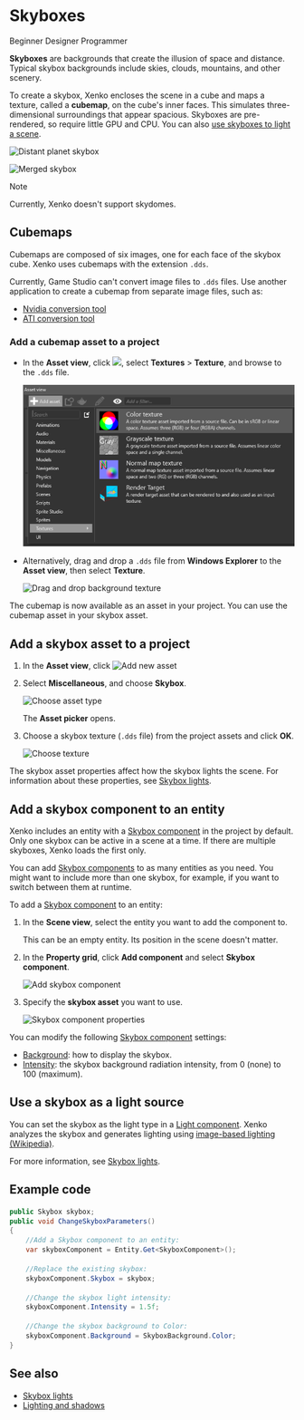 # Skyboxes
<span class="label label-doc-level">Beginner</span>
<span class="label label-doc-audience">Designer</span>
<span class="label label-doc-audience">Programmer</span>

**Skyboxes** are backgrounds that create the illusion of space and distance. Typical skybox backgrounds include skies, clouds, mountains, and other scenery.

To create a skybox, Xenko encloses the scene in a cube and maps a texture, called a **cubemap**, on the cube's inner faces. This simulates three-dimensional surroundings that appear spacious. Skyboxes are pre-rendered, so require little GPU and CPU. You can also [use skyboxes to light a scene](lights-and-shadows/skybox-lights.md).

![Distant planet skybox](media/skybox-disassembled.png)

![Merged skybox](media/skybox-assembled.png)

> [!Note]
> Currently, Xenko doesn't support skydomes.

## Cubemaps

Cubemaps are composed of six images, one for each face of the skybox cube. Xenko uses cubemaps with the extension `.dds`.

Currently, Game Studio can't convert image files to `.dds` files. Use another application to create a cubemap from separate image files, such as:

* [Nvidia conversion tool](https://developer.nvidia.com/nvidia-texture-tools-adobe-photoshop)
* [ATI conversion tool](http://developer.amd.com/tools-and-sdks/archive/games-cgi/cubemapgen)

### Add a cubemap asset to a project

* In the **Asset view**, click ![](media/engine-skybox-add-new-asset-button.png), select **Textures** > **Texture**, and browse to the `.dds` file.

    ![Select texture as asset type](media/engine-skybox-select-asset-type.png)

* Alternatively, drag and drop a `.dds` file from **Windows Explorer** to the **Asset view**, then select **Texture**.

    ![Drag and drop background texture](media/engine-skybox-drag-and-drop-background-texture.gif)

The cubemap is now available as an asset in your project. You can use the cubemap asset in your skybox asset.

## Add a skybox asset to a project

1. In the **Asset view**, click ![Add new asset](media/engine-skybox-add-new-asset-button.png)

2. Select **Miscellaneous**, and choose **Skybox**.

    ![Choose asset type](media/engine-skybox-choose-asset-type.png)

    The **Asset picker** opens.

3. Choose a skybox texture (`.dds` file) from the project assets and click **OK**.
    
    ![Choose texture](media/engine-skybox-select-skybox-texture.png)

The skybox asset properties affect how the skybox lights the scene. For information about these properties, see [Skybox lights](lights-and-shadows/skybox-lights.md).

## Add a skybox component to an entity

Xenko includes an entity with a [Skybox component](xref:SiliconStudio.Xenko.Engine.SkyboxComponent) in the project by default. Only one skybox can be active in a scene at a time. If there are multiple skyboxes, Xenko loads the first only.

You can add [Skybox components](xref:SiliconStudio.Xenko.Engine.SkyboxComponent) to as many entities as you need. You might want to include more than one skybox, for example, if you want to switch between them at runtime.

To add a [Skybox component](xref:SiliconStudio.Xenko.Engine.SkyboxComponent) to an entity:

1. In the **Scene view**, select the entity you want to add the component to.

    This can be an empty entity. Its position in the scene doesn't matter.

2. In the **Property grid**, click **Add component** and select **Skybox component**.

    ![Add skybox component](media/engine-skybox-add-skybox-component.png)

3. Specify the **skybox asset** you want to use.

    ![Skybox component properties](media/engine-skybox-skybox-components-properties.png)

You can modify the following [Skybox component](xref:SiliconStudio.Xenko.Engine.SkyboxComponent) settings:

* [Background](xref:SiliconStudio.Xenko.Engine.SkyboxComponent.Background): how to display the skybox.
* [Intensity](xref:SiliconStudio.Xenko.Engine.SkyboxComponent.Intensity): the skybox background radiation intensity, from 0 (none) to 100 (maximum).

## Use a skybox as a light source

You can set the skybox as the light type in a [Light component](xref:SiliconStudio.Xenko.Engine.LightComponent). Xenko analyzes the skybox and generates lighting using [image-based lighting (Wikipedia)](https://en.wikipedia.org/wiki/Image-based_lighting).

For more information, see [Skybox lights](lights-and-shadows/skybox-lights.md).

## Example code

```cs
public Skybox skybox;
public void ChangeSkyboxParameters()
{
    //Add a Skybox component to an entity:
    var skyboxComponent = Entity.Get<SkyboxComponent>();

    //Replace the existing skybox:
    skyboxComponent.Skybox = skybox;
    
    //Change the skybox light intensity:
    skyboxComponent.Intensity = 1.5f;

    //Change the skybox background to Color:
    skyboxComponent.Background = SkyboxBackground.Color;
}
```

## See also
* [Skybox lights](lights-and-shadows/skybox-lights.md)
* [Lighting and shadows](lights-and-shadows/index.md)